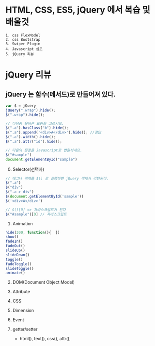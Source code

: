 # HTML, CSS, ES5, jQuery 에서 복습 및 배울것
	1. css FlexModel
	2. css Bootstrap
	3. Swiper Plugin
	4. Javascript 심도
	5. jQuery 리뷰

# jQuery 리뷰
## jQuery 는 함수(메서드)로 만들어져 있다.
```js
var $ = jQuery
jQuery(".wrap").hide();
$(".wrap").hide();

// 다음중 올바른 표현을 고르시오.
$(".a").hasClass("b").hide();
$(".a").append('<div>A</div>').hide(); //정답
$(".a").width().hide();
$(".a").attr("id").hide();

// 다음의 문장을 Javascript로 변환하세요.
$("#sample")
document.getElementById("sample")
```

0. Selector(선택자)
```js
// 태그나 객체를 $() 로 실행하면 jQuery 객체가 리턴된다.
$(".a")
$("div")
$(".a > div")
$(document.getElementById('sample'))
$('<div>A</div>')

// $()[0] => 자바스크립트가 된다
$("#sample")[0] // 자바스크립트
```

1. Animation
```js
hide(300, function(){  })
show()
fadeIn()
fadeOut()
slideUp()
slideDown()
toggle()
fadeToggle()
slideToggle()
animate()
```

2. DOM(Document Object Model)

3. Attribute

4. CSS

5. Dimension

6. Event

7. getter/setter
	- html(), text(), css(), attr(), 